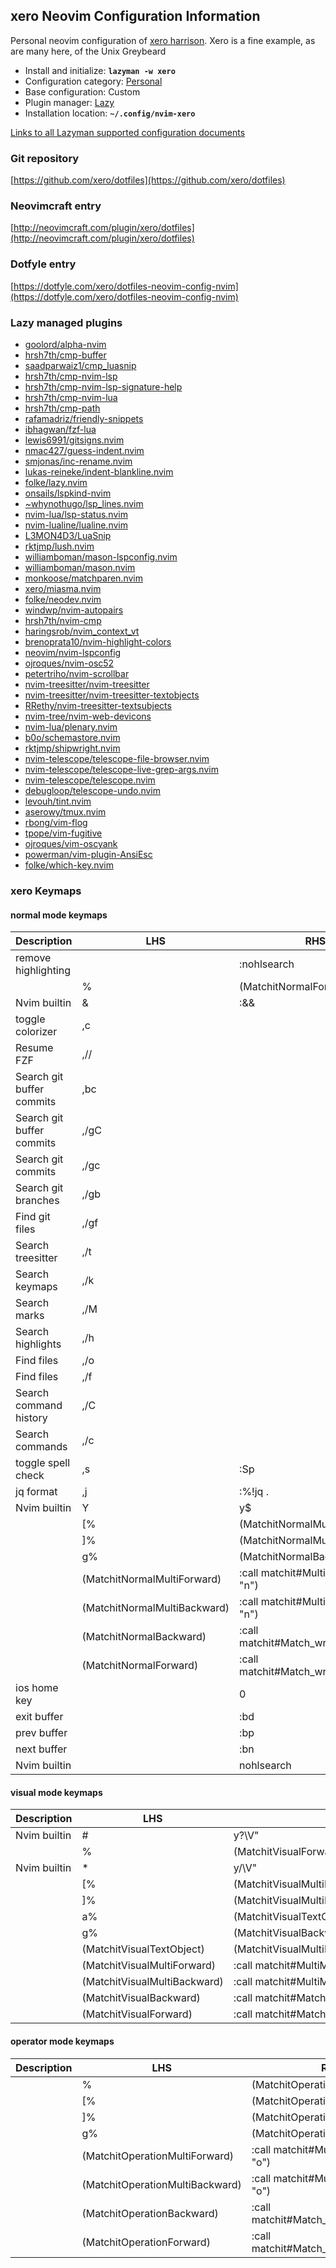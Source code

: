 ## xero Neovim Configuration Information

Personal neovim configuration of [xero harrison](https://x-e.ro/). Xero is a fine example, as are many here, of the Unix Greybeard

- Install and initialize: **`lazyman -w xero`**
- Configuration category: [Personal](https://github.com/doctorfree/nvim-lazyman#personal-configurations)
- Base configuration:     Custom
- Plugin manager:         [Lazy](https://github.com/folke/lazy.nvim)
- Installation location:  **`~/.config/nvim-xero`**

[Links to all Lazyman supported configuration documents](https://github.com/doctorfree/nvim-lazyman/wiki/infodocs)

### Git repository

[https://github.com/xero/dotfiles](https://github.com/xero/dotfiles)

### Neovimcraft entry

[http://neovimcraft.com/plugin/xero/dotfiles](http://neovimcraft.com/plugin/xero/dotfiles)

### Dotfyle entry

[https://dotfyle.com/xero/dotfiles-neovim-config-nvim](https://dotfyle.com/xero/dotfiles-neovim-config-nvim)

### Lazy managed plugins

- [goolord/alpha-nvim](https://github.com/goolord/alpha-nvim.git)
- [hrsh7th/cmp-buffer](https://github.com/hrsh7th/cmp-buffer.git)
- [saadparwaiz1/cmp_luasnip](https://github.com/saadparwaiz1/cmp_luasnip.git)
- [hrsh7th/cmp-nvim-lsp](https://github.com/hrsh7th/cmp-nvim-lsp.git)
- [hrsh7th/cmp-nvim-lsp-signature-help](https://github.com/hrsh7th/cmp-nvim-lsp-signature-help.git)
- [hrsh7th/cmp-nvim-lua](https://github.com/hrsh7th/cmp-nvim-lua.git)
- [hrsh7th/cmp-path](https://github.com/hrsh7th/cmp-path.git)
- [rafamadriz/friendly-snippets](https://github.com/rafamadriz/friendly-snippets.git)
- [ibhagwan/fzf-lua](https://github.com/ibhagwan/fzf-lua.git)
- [lewis6991/gitsigns.nvim](https://github.com/lewis6991/gitsigns.nvim.git)
- [nmac427/guess-indent.nvim](https://github.com/nmac427/guess-indent.nvim.git)
- [smjonas/inc-rename.nvim](https://github.com/smjonas/inc-rename.nvim.git)
- [lukas-reineke/indent-blankline.nvim](https://github.com/lukas-reineke/indent-blankline.nvim.git)
- [folke/lazy.nvim](https://github.com/folke/lazy.nvim.git)
- [onsails/lspkind-nvim](https://github.com/onsails/lspkind-nvim.git)
- [~whynothugo/lsp_lines.nvim](https://git.sr.ht/~whynothugo/lsp_lines.nvim)
- [nvim-lua/lsp-status.nvim](https://github.com/nvim-lua/lsp-status.nvim.git)
- [nvim-lualine/lualine.nvim](https://github.com/nvim-lualine/lualine.nvim.git)
- [L3MON4D3/LuaSnip](https://github.com/L3MON4D3/LuaSnip.git)
- [rktjmp/lush.nvim](https://github.com/rktjmp/lush.nvim.git)
- [williamboman/mason-lspconfig.nvim](https://github.com/williamboman/mason-lspconfig.nvim.git)
- [williamboman/mason.nvim](https://github.com/williamboman/mason.nvim.git)
- [monkoose/matchparen.nvim](https://github.com/monkoose/matchparen.nvim.git)
- [xero/miasma.nvim](https://github.com/xero/miasma.nvim.git)
- [folke/neodev.nvim](https://github.com/folke/neodev.nvim.git)
- [windwp/nvim-autopairs](https://github.com/windwp/nvim-autopairs.git)
- [hrsh7th/nvim-cmp](https://github.com/hrsh7th/nvim-cmp.git)
- [haringsrob/nvim_context_vt](https://github.com/haringsrob/nvim_context_vt.git)
- [brenoprata10/nvim-highlight-colors](https://github.com/brenoprata10/nvim-highlight-colors.git)
- [neovim/nvim-lspconfig](https://github.com/neovim/nvim-lspconfig.git)
- [ojroques/nvim-osc52](https://github.com/ojroques/nvim-osc52.git)
- [petertriho/nvim-scrollbar](https://github.com/petertriho/nvim-scrollbar.git)
- [nvim-treesitter/nvim-treesitter](https://github.com/nvim-treesitter/nvim-treesitter.git)
- [nvim-treesitter/nvim-treesitter-textobjects](https://github.com/nvim-treesitter/nvim-treesitter-textobjects.git)
- [RRethy/nvim-treesitter-textsubjects](https://github.com/RRethy/nvim-treesitter-textsubjects.git)
- [nvim-tree/nvim-web-devicons](https://github.com/nvim-tree/nvim-web-devicons.git)
- [nvim-lua/plenary.nvim](https://github.com/nvim-lua/plenary.nvim.git)
- [b0o/schemastore.nvim](https://github.com/b0o/schemastore.nvim.git)
- [rktjmp/shipwright.nvim](https://github.com/rktjmp/shipwright.nvim.git)
- [nvim-telescope/telescope-file-browser.nvim](https://github.com/nvim-telescope/telescope-file-browser.nvim.git)
- [nvim-telescope/telescope-live-grep-args.nvim](https://github.com/nvim-telescope/telescope-live-grep-args.nvim.git)
- [nvim-telescope/telescope.nvim](https://github.com/nvim-telescope/telescope.nvim.git)
- [debugloop/telescope-undo.nvim](https://github.com/debugloop/telescope-undo.nvim.git)
- [levouh/tint.nvim](https://github.com/levouh/tint.nvim.git)
- [aserowy/tmux.nvim](https://github.com/aserowy/tmux.nvim.git)
- [rbong/vim-flog](https://github.com/rbong/vim-flog.git)
- [tpope/vim-fugitive](https://github.com/tpope/vim-fugitive.git)
- [ojroques/vim-oscyank](https://github.com/ojroques/vim-oscyank.git)
- [powerman/vim-plugin-AnsiEsc](https://github.com/powerman/vim-plugin-AnsiEsc.git)
- [folke/which-key.nvim](https://github.com/folke/which-key.nvim.git)

### xero Keymaps

#### normal mode keymaps

| Description | LHS | RHS |
| ----------- | --- | --- |
| remove highlighting | <Esc><Esc> | :nohlsearch<CR> |
|  | % | <Plug>(MatchitNormalForward) |
| Nvim builtin | & | :&&<CR> |
| toggle colorizer | ,c |  |
| Resume FZF | ,// |  |
| Search git buffer commits | ,bc |  |
| Search git buffer commits | ,/gC |  |
| Search git commits | ,/gc |  |
| Search git branches | ,/gb |  |
| Find git files | ,/gf |  |
| Search treesitter | ,/t |  |
| Search keymaps | ,/k |  |
| Search marks | ,/M |  |
| Search highlights | ,/h |  |
| Find files | ,/o |  |
| Find files | ,/f |  |
| Search command history | ,/C |  |
| Search commands | ,/c |  |
| toggle spell check | ,s | :Sp<CR> |
| jq format | ,j | :%!jq .<CR> |
| Nvim builtin | Y | y$ |
|  | [% | <Plug>(MatchitNormalMultiBackward) |
|  | ]% | <Plug>(MatchitNormalMultiForward) |
|  | g% | <Plug>(MatchitNormalBackward) |
|  | <Plug>(MatchitNormalMultiForward) | :<C-U>call matchit#MultiMatch("W",  "n")<CR> |
|  | <Plug>(MatchitNormalMultiBackward) | :<C-U>call matchit#MultiMatch("bW", "n")<CR> |
|  | <Plug>(MatchitNormalBackward) | :<C-U>call matchit#Match_wrapper('',0,'n')<CR> |
|  | <Plug>(MatchitNormalForward) | :<C-U>call matchit#Match_wrapper('',1,'n')<CR> |
| ios home key | <M-Left> | 0 |
| exit buffer | <C-D> | :bd<CR> |
| prev buffer | <C-P> | :bp<CR> |
| next buffer | <C-N> | :bn<CR> |
| Nvim builtin | <C-L> | <Cmd>nohlsearch|diffupdate|normal! <C-L><CR> |

#### visual mode keymaps

| Description | LHS | RHS |
| ----------- | --- | --- |
| Nvim builtin | # | y?\V<C-R>"<CR> |
|  | % | <Plug>(MatchitVisualForward) |
| Nvim builtin | * | y/\V<C-R>"<CR> |
|  | [% | <Plug>(MatchitVisualMultiBackward) |
|  | ]% | <Plug>(MatchitVisualMultiForward) |
|  | a% | <Plug>(MatchitVisualTextObject) |
|  | g% | <Plug>(MatchitVisualBackward) |
|  | <Plug>(MatchitVisualTextObject) | <Plug>(MatchitVisualMultiBackward)o<Plug>(MatchitVisualMultiForward) |
|  | <Plug>(MatchitVisualMultiForward) | :<C-U>call matchit#MultiMatch("W",  "n")<CR>m'gv`` |
|  | <Plug>(MatchitVisualMultiBackward) | :<C-U>call matchit#MultiMatch("bW", "n")<CR>m'gv`` |
|  | <Plug>(MatchitVisualBackward) | :<C-U>call matchit#Match_wrapper('',0,'v')<CR>m'gv`` |
|  | <Plug>(MatchitVisualForward) | :<C-U>call matchit#Match_wrapper('',1,'v')<CR>:if col("''") != col("$") | exe ":normal! m'" | endif<CR>gv`` |

#### operator mode keymaps

| Description | LHS | RHS |
| ----------- | --- | --- |
|  | % | <Plug>(MatchitOperationForward) |
|  | [% | <Plug>(MatchitOperationMultiBackward) |
|  | ]% | <Plug>(MatchitOperationMultiForward) |
|  | g% | <Plug>(MatchitOperationBackward) |
|  | <Plug>(MatchitOperationMultiForward) | :<C-U>call matchit#MultiMatch("W",  "o")<CR> |
|  | <Plug>(MatchitOperationMultiBackward) | :<C-U>call matchit#MultiMatch("bW", "o")<CR> |
|  | <Plug>(MatchitOperationBackward) | :<C-U>call matchit#Match_wrapper('',0,'o')<CR> |
|  | <Plug>(MatchitOperationForward) | :<C-U>call matchit#Match_wrapper('',1,'o')<CR> |

